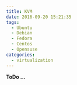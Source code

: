 ```yaml
---
title: KVM
date: 2016-09-20 15:21:35
tags:
  - Ubuntu
  - Debian
  - Fedora
  - Centos
  - Opensuse
categories:
  - virtualization
---
```


**ToDo ...**
